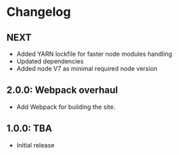 # Changelog

## NEXT

* Added YARN lockfile for faster node modules handling
* Updated dependencies
* Added node V7 as minimal required node version

## 2.0.0: Webpack overhaul

* Add Webpack for building the site.

## 1.0.0: TBA

* Initial release
